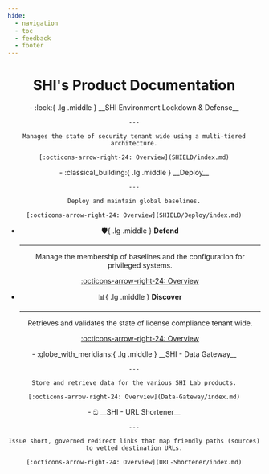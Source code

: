 ```yaml
---
hide:
  - navigation
  - toc
  - feedback
  - footer
---
```


<h1 align="center">SHI's Product Documentation</h1>

<div class="grid cards" align="center" markdown>
- :lock:{ .lg .middle } __SHI Environment Lockdown & Defense__

    ---

    Manages the state of security tenant wide using a multi-tiered architecture.

    [:octicons-arrow-right-24: Overview](SHIELD/index.md)
</div>

<div class="grid cards" align="center" markdown>
- :classical_building:{ .lg .middle } __Deploy__

    ---

    Deploy and maintain global baselines.

    [:octicons-arrow-right-24: Overview](SHIELD/Deploy/index.md)

- :shield:{ .lg .middle } __Defend__

    ---

    Manage the membership of baselines and the configuration for privileged systems.

    [:octicons-arrow-right-24: Overview](SHIELD/Defend/index.md)

- :bar_chart:{ .lg .middle } __Discover__

    ---

    Retrieves and validates the state of license compliance tenant wide.

    [:octicons-arrow-right-24: Overview](SHIELD/Discover/index.md)

</div>

<div class="grid cards" align="center" markdown>
- :globe_with_meridians:{ .lg .middle } __SHI - Data Gateway__

    ---

    Store and retrieve data for the various SHI Lab products.

    [:octicons-arrow-right-24: Overview](Data-Gateway/index.md)
</div>

<div class="grid cards" align="center" markdown>
- ඞ __SHI - URL Shortener__

    ---

    Issue short, governed redirect links that map friendly paths (sources) to vetted destination URLs.

    [:octicons-arrow-right-24: Overview](URL-Shortener/index.md)
</div>
